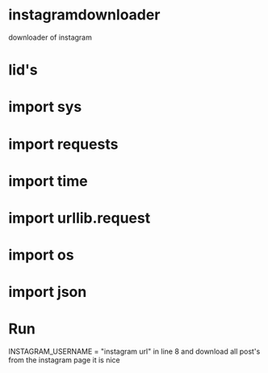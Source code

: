 # instagramdownloader
downloader of instagram
# lid's
# import sys 
# import requests
# import time
# import urllib.request
# import os
# import json
# Run
INSTAGRAM_USERNAME = "instagram url"
in line 8
and download all post's from the instagram page
it is nice
